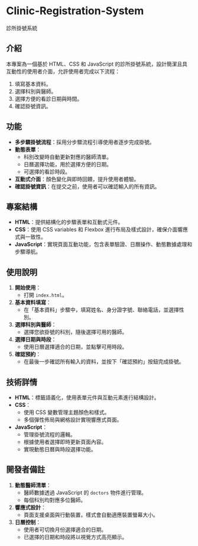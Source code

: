 # Clinic-Registration-System
診所掛號系統

## 介紹
本專案為一個基於 HTML、CSS 和 JavaScript 的診所掛號系統，設計簡潔且具互動性的使用者介面，允許使用者完成以下流程：
1. 填寫基本資料。
2. 選擇科別與醫師。
3. 選擇方便的看診日期與時間。
4. 確認掛號資訊。

## 功能
- **多步驟掛號流程**：採用分步驟流程引導使用者逐步完成掛號。
- **動態表單**：
  - 科別改變時自動更新對應的醫師清單。
  - 日曆選擇功能，用於選擇方便的日期。
  - 可選擇的看診時段。
- **互動式介面**：顏色變化與即時回饋，提升使用者體驗。
- **確認掛號資訊**：在提交之前，使用者可以確認輸入的所有資訊。

## 專案結構
- **HTML**：提供結構化的步驟表單和互動式元件。
- **CSS**：使用 CSS variables 和 Flexbox 進行布局及樣式設計，確保介面響應式與一致性。
- **JavaScript**：實現頁面互動功能，包含表單驗證、日曆操作、動態數據處理和步驟導航。

## 使用說明
1. **開始使用**：
   - 打開 `index.html`。
2. **基本資料填寫**：
   - 在「基本資料」步驟中，填寫姓名、身分證字號、聯絡電話，並選擇性別。
3. **選擇科別與醫師**：
   - 選擇您欲掛號的科別，隨後選擇可用的醫師。
4. **選擇日期與時段**：
   - 使用日曆選擇適合的日期，並點擊可用時段。
5. **確認預約**：
   - 在最後一步確認所有輸入的資料，並按下「確認預約」按鈕完成掛號。

## 技術詳情
- **HTML**：標籤語義化，使用表單元件與互動元素進行結構設計。
- **CSS**：
  - 使用 CSS 變數管理主題顏色和樣式。
  - 多個彈性佈局與網格設計實現響應式頁面。
- **JavaScript**：
  - 管理掛號流程的邏輯。
  - 根據使用者選擇即時更新頁面內容。
  - 實現動態日曆與時段選擇功能。

## 開發者備註
1. **動態醫師清單**：
   - 醫師數據透過 JavaScript 的 `doctors` 物件進行管理。
   - 每個科別均對應多位醫師。
2. **響應式設計**：
   - 頁面支援桌面與行動裝置，樣式會自動適應裝置螢幕大小。
3. **日曆控制**：
   - 使用者可切換月份選擇適合的日期。
   - 已選擇的日期和時段將以視覺方式高亮顯示。







